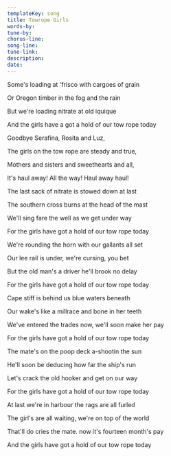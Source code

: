 ```yaml
---
templateKey: song
title: Towrope Girls  
words-by:
tune-by:
chorus-line:
song-line:
tune-link:
description:
date:
---
```

Some\'s loading at \'frisco with cargoes of grain

Or Oregon timber in the fog and the rain

But we\'re loading nitrate at old iquique

And the girls have a got a hold of our tow rope today

Goodbye Serafina, Rosita and Luz,

The girls on the tow rope are steady and true,

Mothers and sisters and sweethearts and all,

It\'s haul away! All the way! Haul away haul!

The last sack of nitrate is stowed down at last

The southern cross burns at the head of the mast

We\'ll sing fare the well as we get under way

For the girls have got a hold of our tow rope today

We\'re rounding the horn with our gallants all set

Our lee rail is under, we\'re cursing, you bet

But the old man\'s a driver he\'ll brook no delay

For the girls have got a hold of our tow rope today

Cape stiff is behind us blue waters beneath

Our wake\'s like a millrace and bone in her teeth

We\'ve entered the trades now, we\'ll soon make her pay

For the girls have got a hold of our tow rope today

The mate\'s on the poop deck a-shootin the sun

He\'ll soon be deducing how far the ship\'s run

Let\'s crack the old hooker and get on our way

For the girls have got a hold of our tow rope today

At last we\'re in harbour the rags are all furled

The girl\'s are all waiting, we\'re on top of the world

That\'ll do cries the mate. now it\'s fourteen month\'s pay

And the girls have got a hold of our tow rope today
